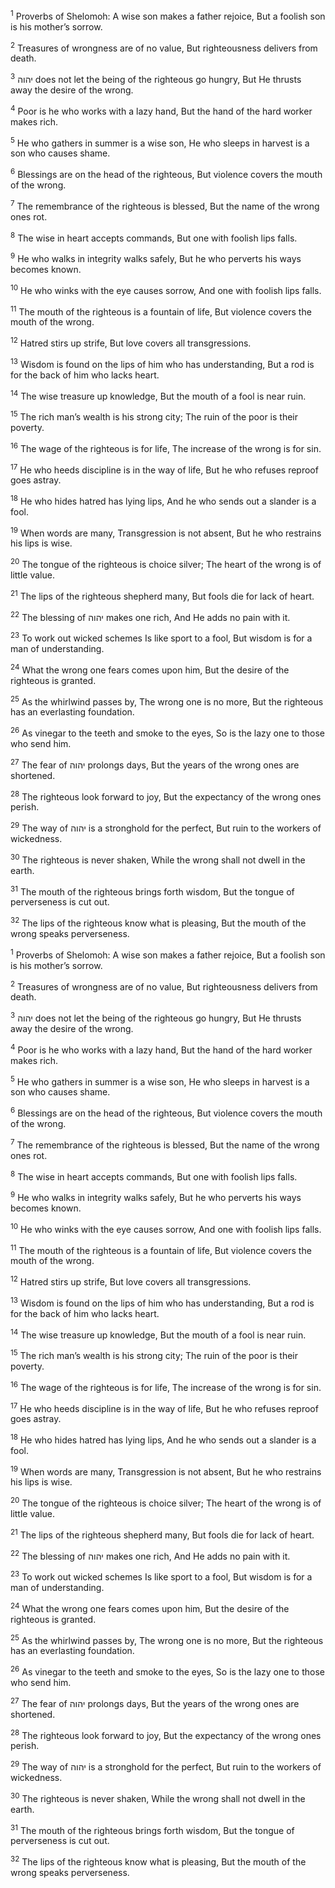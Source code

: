<sup>1</sup> Proverbs of Shelomoh: A wise son makes a father rejoice, But a foolish son is his mother’s sorrow.

<sup>2</sup> Treasures of wrongness are of no value, But righteousness delivers from death.

<sup>3</sup> יהוה does not let the being of the righteous go hungry, But He thrusts away the desire of the wrong.

<sup>4</sup> Poor is he who works with a lazy hand, But the hand of the hard worker makes rich.

<sup>5</sup> He who gathers in summer is a wise son, He who sleeps in harvest is a son who causes shame.

<sup>6</sup> Blessings are on the head of the righteous, But violence covers the mouth of the wrong.

<sup>7</sup> The remembrance of the righteous is blessed, But the name of the wrong ones rot.

<sup>8</sup> The wise in heart accepts commands, But one with foolish lips falls.

<sup>9</sup> He who walks in integrity walks safely, But he who perverts his ways becomes known.

<sup>10</sup> He who winks with the eye causes sorrow, And one with foolish lips falls.

<sup>11</sup> The mouth of the righteous is a fountain of life, But violence covers the mouth of the wrong.

<sup>12</sup> Hatred stirs up strife, But love covers all transgressions.

<sup>13</sup> Wisdom is found on the lips of him who has understanding, But a rod is for the back of him who lacks heart.

<sup>14</sup> The wise treasure up knowledge, But the mouth of a fool is near ruin.

<sup>15</sup> The rich man’s wealth is his strong city; The ruin of the poor is their poverty.

<sup>16</sup> The wage of the righteous is for life, The increase of the wrong is for sin.

<sup>17</sup> He who heeds discipline is in the way of life, But he who refuses reproof goes astray.

<sup>18</sup> He who hides hatred has lying lips, And he who sends out a slander is a fool.

<sup>19</sup> When words are many, Transgression is not absent, But he who restrains his lips is wise.

<sup>20</sup> The tongue of the righteous is choice silver; The heart of the wrong is of little value.

<sup>21</sup> The lips of the righteous shepherd many, But fools die for lack of heart.

<sup>22</sup> The blessing of יהוה makes one rich, And He adds no pain with it.

<sup>23</sup> To work out wicked schemes Is like sport to a fool, But wisdom is for a man of understanding.

<sup>24</sup> What the wrong one fears comes upon him, But the desire of the righteous is granted.

<sup>25</sup> As the whirlwind passes by, The wrong one is no more, But the righteous has an everlasting foundation.

<sup>26</sup> As vinegar to the teeth and smoke to the eyes, So is the lazy one to those who send him.

<sup>27</sup> The fear of יהוה prolongs days, But the years of the wrong ones are shortened.

<sup>28</sup> The righteous look forward to joy, But the expectancy of the wrong ones perish.

<sup>29</sup> The way of יהוה is a stronghold for the perfect, But ruin to the workers of wickedness.

<sup>30</sup> The righteous is never shaken, While the wrong shall not dwell in the earth.

<sup>31</sup> The mouth of the righteous brings forth wisdom, But the tongue of perverseness is cut out.

<sup>32</sup> The lips of the righteous know what is pleasing, But the mouth of the wrong speaks perverseness.

<sup>1</sup> Proverbs of Shelomoh: A wise son makes a father rejoice, But a foolish son is his mother’s sorrow.

<sup>2</sup> Treasures of wrongness are of no value, But righteousness delivers from death.

<sup>3</sup> יהוה does not let the being of the righteous go hungry, But He thrusts away the desire of the wrong.

<sup>4</sup> Poor is he who works with a lazy hand, But the hand of the hard worker makes rich.

<sup>5</sup> He who gathers in summer is a wise son, He who sleeps in harvest is a son who causes shame.

<sup>6</sup> Blessings are on the head of the righteous, But violence covers the mouth of the wrong.

<sup>7</sup> The remembrance of the righteous is blessed, But the name of the wrong ones rot.

<sup>8</sup> The wise in heart accepts commands, But one with foolish lips falls.

<sup>9</sup> He who walks in integrity walks safely, But he who perverts his ways becomes known.

<sup>10</sup> He who winks with the eye causes sorrow, And one with foolish lips falls.

<sup>11</sup> The mouth of the righteous is a fountain of life, But violence covers the mouth of the wrong.

<sup>12</sup> Hatred stirs up strife, But love covers all transgressions.

<sup>13</sup> Wisdom is found on the lips of him who has understanding, But a rod is for the back of him who lacks heart.

<sup>14</sup> The wise treasure up knowledge, But the mouth of a fool is near ruin.

<sup>15</sup> The rich man’s wealth is his strong city; The ruin of the poor is their poverty.

<sup>16</sup> The wage of the righteous is for life, The increase of the wrong is for sin.

<sup>17</sup> He who heeds discipline is in the way of life, But he who refuses reproof goes astray.

<sup>18</sup> He who hides hatred has lying lips, And he who sends out a slander is a fool.

<sup>19</sup> When words are many, Transgression is not absent, But he who restrains his lips is wise.

<sup>20</sup> The tongue of the righteous is choice silver; The heart of the wrong is of little value.

<sup>21</sup> The lips of the righteous shepherd many, But fools die for lack of heart.

<sup>22</sup> The blessing of יהוה makes one rich, And He adds no pain with it.

<sup>23</sup> To work out wicked schemes Is like sport to a fool, But wisdom is for a man of understanding.

<sup>24</sup> What the wrong one fears comes upon him, But the desire of the righteous is granted.

<sup>25</sup> As the whirlwind passes by, The wrong one is no more, But the righteous has an everlasting foundation.

<sup>26</sup> As vinegar to the teeth and smoke to the eyes, So is the lazy one to those who send him.

<sup>27</sup> The fear of יהוה prolongs days, But the years of the wrong ones are shortened.

<sup>28</sup> The righteous look forward to joy, But the expectancy of the wrong ones perish.

<sup>29</sup> The way of יהוה is a stronghold for the perfect, But ruin to the workers of wickedness.

<sup>30</sup> The righteous is never shaken, While the wrong shall not dwell in the earth.

<sup>31</sup> The mouth of the righteous brings forth wisdom, But the tongue of perverseness is cut out.

<sup>32</sup> The lips of the righteous know what is pleasing, But the mouth of the wrong speaks perverseness.

